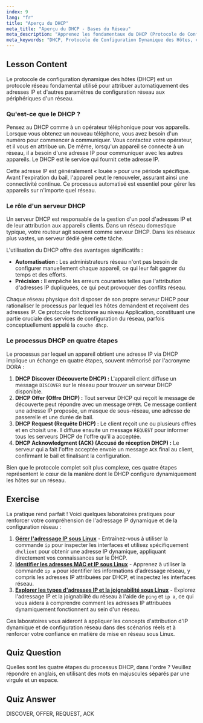 ```yaml
---
index: 9
lang: "fr"
title: "Aperçu du DHCP"
meta_title: "Aperçu du DHCP - Bases du Réseau"
meta_description: "Apprenez les fondamentaux du DHCP (Protocole de Configuration Dynamique des Hôtes). Ce guide couvre comment le DHCP attribue les adresses IP, son processus en quatre étapes (DORA) et son rôle dans la couche DHCP du réseau. Idéal pour les débutants en réseau Linux."
meta_keywords: "DHCP, Protocole de Configuration Dynamique des Hôtes, couche dhcp, adresse IP, réseau Linux, processus DHCP, DORA, configuration réseau"
---
```


## Lesson Content

Le protocole de configuration dynamique des hôtes (DHCP) est un protocole réseau fondamental utilisé pour attribuer automatiquement des adresses IP et d'autres paramètres de configuration réseau aux périphériques d'un réseau.

### Qu'est-ce que le DHCP ?

Pensez au DHCP comme à un opérateur téléphonique pour vos appareils. Lorsque vous obtenez un nouveau téléphone, vous avez besoin d'un numéro pour commencer à communiquer. Vous contactez votre opérateur, et il vous en attribue un. De même, lorsqu'un appareil se connecte à un réseau, il a besoin d'une adresse IP pour communiquer avec les autres appareils. Le DHCP est le service qui fournit cette adresse IP.

Cette adresse IP est généralement « louée » pour une période spécifique. Avant l'expiration du bail, l'appareil peut le renouveler, assurant ainsi une connectivité continue. Ce processus automatisé est essentiel pour gérer les appareils sur n'importe quel réseau.

### Le rôle d'un serveur DHCP

Un serveur DHCP est responsable de la gestion d'un pool d'adresses IP et de leur attribution aux appareils clients. Dans un réseau domestique typique, votre routeur agit souvent comme serveur DHCP. Dans les réseaux plus vastes, un serveur dédié gère cette tâche.

L'utilisation du DHCP offre des avantages significatifs :

- **Automatisation :** Les administrateurs réseau n'ont pas besoin de configurer manuellement chaque appareil, ce qui leur fait gagner du temps et des efforts.
- **Précision :** Il empêche les erreurs courantes telles que l'attribution d'adresses IP dupliquées, ce qui peut provoquer des conflits réseau.

Chaque réseau physique doit disposer de son propre serveur DHCP pour rationaliser le processus par lequel les hôtes demandent et reçoivent des adresses IP. Ce protocole fonctionne au niveau Application, constituant une partie cruciale des services de configuration du réseau, parfois conceptuellement appelé la `couche dhcp`.

### Le processus DHCP en quatre étapes

Le processus par lequel un appareil obtient une adresse IP via DHCP implique un échange en quatre étapes, souvent mémorisé par l'acronyme DORA :

1. **DHCP Discover (Découverte DHCP) :** L'appareil client diffuse un message `DISCOVER` sur le réseau pour trouver un serveur DHCP disponible.
2. **DHCP Offer (Offre DHCP) :** Tout serveur DHCP qui reçoit le message de découverte peut répondre avec un message `OFFER`. Ce message contient une adresse IP proposée, un masque de sous-réseau, une adresse de passerelle et une durée de bail.
3. **DHCP Request (Requête DHCP) :** Le client reçoit une ou plusieurs offres et en choisit une. Il diffuse ensuite un message `REQUEST` pour informer tous les serveurs DHCP de l'offre qu'il a acceptée.
4. **DHCP Acknowledgment (ACK) (Accusé de réception DHCP) :** Le serveur qui a fait l'offre acceptée envoie un message `ACK` final au client, confirmant le bail et finalisant la configuration.

Bien que le protocole complet soit plus complexe, ces quatre étapes représentent le cœur de la manière dont le DHCP configure dynamiquement les hôtes sur un réseau.

## Exercise

La pratique rend parfait ! Voici quelques laboratoires pratiques pour renforcer votre compréhension de l'adressage IP dynamique et de la configuration réseau :

1. **[Gérer l'adressage IP sous Linux](https://labex.io/fr/labs/comptia-manage-ip-addressing-in-linux-592736)** - Entraînez-vous à utiliser la commande `ip` pour inspecter les interfaces et utilisez spécifiquement `dhclient` pour obtenir une adresse IP dynamique, appliquant directement vos connaissances sur le DHCP.
2. **[Identifier les adresses MAC et IP sous Linux](https://labex.io/fr/labs/comptia-identify-mac-and-ip-addresses-in-linux-592731)** - Apprenez à utiliser la commande `ip a` pour identifier les informations d'adressage réseau, y compris les adresses IP attribuées par DHCP, et inspectez les interfaces réseau.
3. **[Explorer les types d'adresses IP et la joignabilité sous Linux](https://labex.io/fr/labs/comptia-explore-ip-address-types-and-reachability-in-linux-592780)** - Explorez l'adressage IP et la joignabilité du réseau à l'aide de `ping` et `ip a`, ce qui vous aidera à comprendre comment les adresses IP attribuées dynamiquement fonctionnent au sein d'un réseau.

Ces laboratoires vous aideront à appliquer les concepts d'attribution d'IP dynamique et de configuration réseau dans des scénarios réels et à renforcer votre confiance en matière de mise en réseau sous Linux.

## Quiz Question

Quelles sont les quatre étapes du processus DHCP, dans l'ordre ? Veuillez répondre en anglais, en utilisant des mots en majuscules séparés par une virgule et un espace.

## Quiz Answer

DISCOVER, OFFER, REQUEST, ACK
